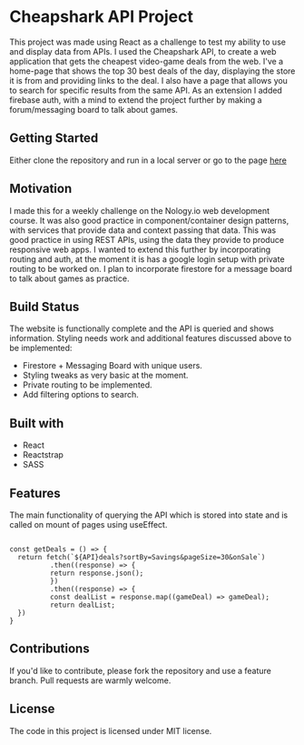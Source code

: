 # Cheapshark API Project

This project was made using React as a challenge to test my ability to use and display data from APIs.
I used the Cheapshark API, to create a web application that gets the cheapest video-game deals from the web.
I've a home-page that shows the top 30 best deals of the day, displaying the store it is from and providing links to the deal.
I also have a page that allows you to search for specific results from the same API.
As an extension I added firebase auth, with a mind to extend the project further by making a forum/messaging board to talk about games.

## Getting Started

Either clone the repository and run in a local server or go to the page [here](https://cheapshark-api.web.app/home)

## Motivation

I made this for a weekly challenge on the Nology.io web development course.
It was also good practice in component/container design patterns, with services that provide data and context passing that data.
This was good practice in using REST APIs, using the data they provide to produce responsive web apps. I wanted to extend this further by incorporating routing and auth,
at the moment it is has a google login setup with private routing to be worked on. I plan to incorporate firestore for a message board to talk about games as practice.

## Build Status

The website is functionally complete and the API is queried and shows information. 
Styling needs work and additional features discussed above to be implemented:

- Firestore + Messaging Board with unique users.
- Styling tweaks as very basic at the moment.
- Private routing to be implemented.
- Add filtering options to search.

## Built with

- React
- Reactstrap
- SASS

## Features

The main functionality of querying the API which is stored into state and is called on mount of pages using useEffect.

```React

const getDeals = () => {
  return fetch(`${API}deals?sortBy=Savings&pageSize=30&onSale`)
          .then((response) => {
          return response.json();
          })
          .then((response) => {
          const dealList = response.map((gameDeal) => gameDeal);
          return dealList;
  })
}

```



## Contributions

If you'd like to contribute, please fork the repository and use a feature branch. Pull requests are warmly welcome.

## License

The code in this project is licensed under MIT license.
